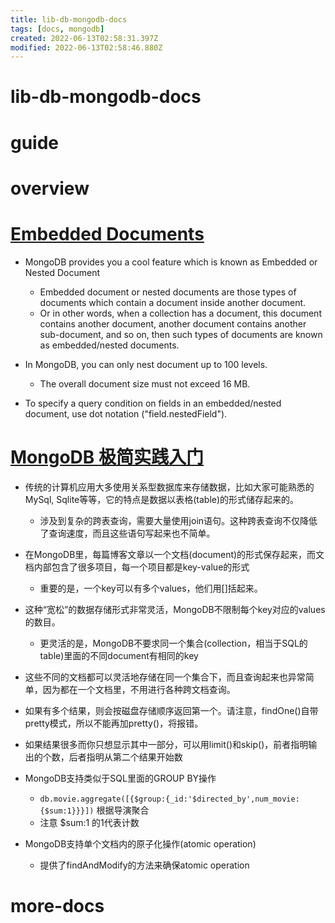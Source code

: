 ```yaml
---
title: lib-db-mongodb-docs
tags: [docs, mongodb]
created: 2022-06-13T02:58:31.397Z
modified: 2022-06-13T02:58:46.880Z
---
```


# lib-db-mongodb-docs

# guide

# overview

# [Embedded Documents](https://www.geeksforgeeks.org/mongodb-embedded-documents/)
- MongoDB provides you a cool feature which is known as Embedded or Nested Document
  - Embedded document or nested documents are those types of documents which contain a document inside another document. 
  - Or in other words, when a collection has a document, this document contains another document, another document contains another sub-document, and so on, then such types of documents are known as embedded/nested documents. 
- In MongoDB, you can only nest document up to 100 levels.
  - The overall document size must not exceed 16 MB.

- To specify a query condition on fields in an embedded/nested document, use dot notation ("field.nestedField").
# [MongoDB 极简实践入门](https://github.com/StevenSLXie/Tutorials-for-Web-Developers/blob/master/MongoDB%20%E6%9E%81%E7%AE%80%E5%AE%9E%E8%B7%B5%E5%85%A5%E9%97%A8.md)
- 传统的计算机应用大多使用关系型数据库来存储数据，比如大家可能熟悉的MySql, Sqlite等等，它的特点是数据以表格(table)的形式储存起来的。
  - 涉及到复杂的跨表查询，需要大量使用join语句。这种跨表查询不仅降低了查询速度，而且这些语句写起来也不简单。
- 在MongoDB里，每篇博客文章以一个文档(document)的形式保存起来，而文档内部包含了很多项目，每一个项目都是key-value的形式
  - 重要的是，一个key可以有多个values，他们用[]括起来。
- 这种“宽松”的数据存储形式非常灵活，MongoDB不限制每个key对应的values的数目。
  - 更灵活的是，MongoDB不要求同一个集合(collection，相当于SQL的table)里面的不同document有相同的key
- 这些不同的文档都可以灵活地存储在同一个集合下，而且查询起来也异常简单，因为都在一个文档里，不用进行各种跨文档查询。

- 如果有多个结果，则会按磁盘存储顺序返回第一个。请注意，findOne()自带pretty模式，所以不能再加pretty()，将报错。
- 如果结果很多而你只想显示其中一部分，可以用limit()和skip()，前者指明输出的个数，后者指明从第二个结果开始数
- MongoDB支持类似于SQL里面的GROUP BY操作
  - `db.movie.aggregate([{$group:{_id:'$directed_by',num_movie:{$sum:1}}}])` 根据导演聚合
  - 注意 $sum:1 的1代表计数

- MongoDB支持单个文档内的原子化操作(atomic operation)
  - 提供了findAndModify的方法来确保atomic operation
# more-docs

